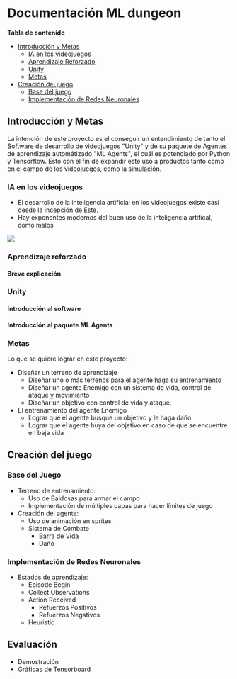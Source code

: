 # Documentación ML dungeon
**Tabla de contenido**
- [Introducción y Metas](#introducción-y-metas)
  - [IA en los videojuegos](#ia-en-los-videojuegos)
  - [Aprendizaje Reforzado](#aprendizaje-reforzado)
  - [Unity](#unity)
  - [Metas](#metas)
- [Creación del juego](#creación-del-juego)
  - [Base del juego](#base-del-juego)
  - [Implementación de Redes Neuronales](#implementación-de-redes-neuronales)
## Introducción y Metas
La intención de este proyecto es el conseguir un entendimiento de tanto el Software de desarrollo de videojuegos "Unity" y de su paquete de Agentes de aprendizaje automátizado "ML Agents", el cuál es potenciado por Python y Tensorflow. Esto con el fín de expandir este uso a productos tanto como en el campo de los videojuegos, como la simulación.


### IA en los videojuegos
- El desarrollo de la inteligencia artificial en los videojuegos existe casi desde la incepción de Este.
- Hay exponentes modernos del buen uso de la inteligencia artifical, como malos

![](ML_Dungeon/Docs/Media/grunt.gif)
### Aprendizaje reforzado
  #### Breve explicación
### Unity
  #### Introducción al software
  #### Introducción al paquete ML Agents

### Metas
Lo que se quiere lograr en este proyecto:
- Diseñar un terreno de aprendizaje
  - Diseñar uno o más terrenos para el agente haga su entrenamiento
  - Diseñar un agente Enemigo con un sistema de vida, control de ataque y movimiento
  - Diseñar un objetivo con control de vida y ataque.
- El entrenamiento del agente Enemigo
  - Lograr que el agente busque un objetivo y le haga daño
  - Lograr que el agente huya del objetivo en caso de que se encuentre en baja vida

## Creación del juego

### Base del Juego
- Terreno de entrenamiento:
  - Uso de Baldosas para armar el campo
  - Implementación de múltiples capas para hacer límites de juego
- Creación del agente:
  - Uso de animación en sprites
  - Sistema de Combate
    - Barra de Vida
    - Daño

### Implementación de Redes Neuronales
- Estados de aprendizaje:
  - Episode Begin
  - Collect Observations
  - Action Received
    - Refuerzos Positivos
    - Refuerzos Negativos
  - Heuristic
  

## Evaluación
- Demostración
- Gráficas de Tensorboard
